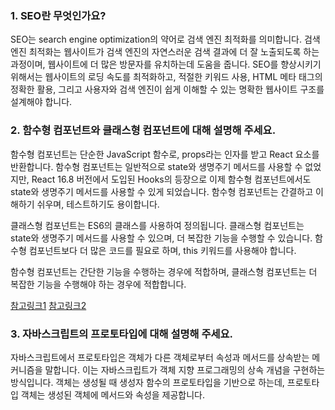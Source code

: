 ### 1. SEO란 무엇인가요?
SEO는 search engine optimization의 약어로 검색 엔진 최적화를 의미합니다.
검색 엔진 최적화는 웹사이트가 검색 엔진의 자연스러운 검색 결과에 더 잘 노출되도록 하는 과정이며,
웹사이트에 더 많은 방문자를 유치하는데 도움을 줍니다. 
SEO를 향상시키기 위해서는 웹사이트의 로딩 속도를 최적화하고, 적절한 키워드 사용, HTML 메타 태그의 정확한 활용,
그리고 사용자와 검색 엔진이 쉽게 이해할 수 있는 명확한 웹사이트 구조를 설계해야 합니다.

### 2. 함수형 컴포넌트와 클래스형 컴포넌트에 대해 설명해 주세요.
함수형 컴포넌트는 단순한 JavaScript 함수로, props라는 인자를 받고 React 요소를 반환합니다.
함수형 컴포넌트는 일반적으로 state와 생명주기 메서드를 사용할 수 없었지만,
React 16.8 버전에서 도입된 Hooks의 등장으로 이제 함수형 컴포넌트에서도 state와 생명주기 메서드를 사용할 수 있게 되었습니다.
함수형 컴포넌트는 간결하고 이해하기 쉬우며, 테스트하기도 용이합니다.

클래스형 컴포넌트는 ES6의 클래스를 사용하여 정의됩니다.
클래스형 컴포넌트는 state와 생명주기 메서드를 사용할 수 있으며, 더 복잡한 기능을 수행할 수 있습니다.
함수형 컴포넌트보다 더 많은 코드를 필요로 하며, this 키워드를 사용해야 합니다.

함수형 컴포넌트는 간단한 기능을 수행하는 경우에 적합하며, 클래스형 컴포넌트는 더 복잡한 기능을 수행해야 하는 경우에 적합합니다.

[참고링크1](https://velog.io/@sdc337dc/0.%ED%81%B4%EB%9E%98%EC%8A%A4%ED%98%95-%EC%BB%B4%ED%8F%AC%EB%84%8C%ED%8A%B8)
[참고링크2](https://born-dev.tistory.com/27)

### 3. 자바스크립트의 프로토타입에 대해 설명해 주세요.
자바스크립트에서 프로토타입은 객체가 다른 객체로부터 속성과 메서드를 상속받는 메커니즘을 말합니다.
이는 자바스크립트가 객체 지향 프로그래밍의 상속 개념을 구현하는 방식입니다.
객체는 생성될 때 생성자 함수의 프로토타입을 기반으로 하는데, 프로토타입 객체는 생성된 객체에 메서드와 속성을 제공합니다. 

